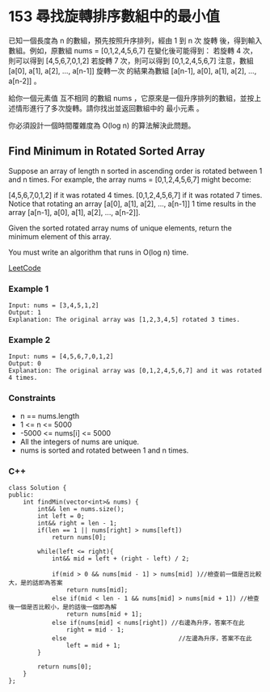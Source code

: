 # 153 尋找旋轉排序數組中的最小值

已知一個長度為 n 的數組，預先按照升序排列，經由 1 到 n 次 旋轉 後，得到輸入數組。例如，原數組 nums = [0,1,2,4,5,6,7] 在變化後可能得到：
若旋轉 4 次，則可以得到 [4,5,6,7,0,1,2]
若旋轉 7 次，則可以得到 [0,1,2,4,5,6,7]
注意，數組 [a[0], a[1], a[2], ..., a[n-1]] 旋轉一次 的結果為數組 [a[n-1], a[0], a[1], a[2], ..., a[n-2]] 。

給你一個元素值 互不相同 的數組 nums ，它原來是一個升序排列的數組，並按上述情形進行了多次旋轉。請你找出並返回數組中的 最小元素 。

你必須設計一個時間覆雜度為 O(log n) 的算法解決此問題。

##  Find Minimum in Rotated Sorted Array

Suppose an array of length n sorted in ascending order is rotated between 1 and n times. For example, the array nums = [0,1,2,4,5,6,7] might become:

[4,5,6,7,0,1,2] if it was rotated 4 times.
[0,1,2,4,5,6,7] if it was rotated 7 times.
Notice that rotating an array [a[0], a[1], a[2], ..., a[n-1]] 1 time results in the array [a[n-1], a[0], a[1], a[2], ..., a[n-2]].

Given the sorted rotated array nums of unique elements, return the minimum element of this array.

You must write an algorithm that runs in O(log n) time.

[LeetCode](https://leetcode-cn.com/problems/find-minimum-in-rotated-sorted-array/)

### Example 1

```
Input: nums = [3,4,5,1,2]
Output: 1
Explanation: The original array was [1,2,3,4,5] rotated 3 times.
```

### Example 2

```
Input: nums = [4,5,6,7,0,1,2]
Output: 0
Explanation: The original array was [0,1,2,4,5,6,7] and it was rotated 4 times.
```

### Constraints

* n == nums.length
* 1 <= n <= 5000
* -5000 <= nums[i] <= 5000
* All the integers of nums are unique.
* nums is sorted and rotated between 1 and n times.

### C++ 

```
class Solution {
public:
    int findMin(vector<int>& nums) {
        int&& len = nums.size();
        int left = 0;
        int&& right = len - 1;
        if(len == 1 || nums[right] > nums[left])
            return nums[0];

        while(left <= right){
            int&& mid = left + (right - left) / 2;

            if(mid > 0 && nums[mid - 1] > nums[mid] )//檢查前一個是否比較大，是的話即為答案
                return nums[mid];
            else if(mid < len - 1 && nums[mid] > nums[mid + 1]) //檢查後一個是否比較小，是的話後一個即為解
                return nums[mid + 1];
            else if(nums[mid] < nums[right]) //右邊為升序，答案不在此
                right = mid - 1;
            else                               //左邊為升序，答案不在此
                left = mid + 1;            
        }

        return nums[0];
    }
};
```

